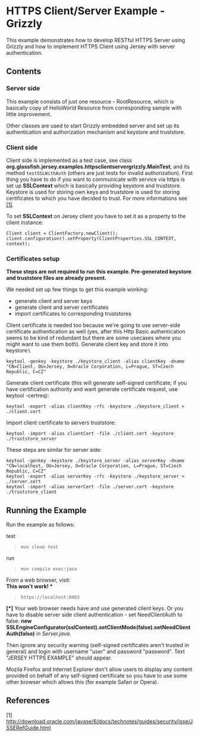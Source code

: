 [//]: # " Copyright (c) 2015, 2018 Oracle and/or its affiliates. All rights reserved. "
[//]: # " "
[//]: # " This program and the accompanying materials are made available under the "
[//]: # " terms of the Eclipse Distribution License v. 1.0, which is available at "
[//]: # " http://www.eclipse.org/org/documents/edl-v10.php. "
[//]: # " "
[//]: # " SPDX-License-Identifier: BSD-3-Clause "

HTTPS Client/Server Example - Grizzly
=====================================

This example demonstrates how to develop RESTful HTTPS Server using
Grizzly and how to implement HTTPS Client using Jersey with server
authentication.

Contents
--------

### Server side

This example consists of just one resource - RootResource, which is
basically copy of HelloWorld Resource from corresponding sample with
little improvement.

Other classes are used to start Grizzly embedded server and set up its
authentication and authorization mechanism and keystore and truststore.

### Client side

Client side is implemented as a test case, see class
**org.glassfish.jersey.examples.httpsclientservergrizzly.MainTest**, and
its method `testSSLWithAuth` (others are just tests for invalid
authorization). First thing you have to do if you want to communicate
with service via https is set up **SSLContext** which is basically
providing keystore and truststore. Keystore is used for storing own keys
and truststore is used for storing certificates to which you have
decided to trust. For more informations see [\[1\]](#JSSERefGuide).

To set **SSLContext** on Jersey client you have to set it as a property
to the client instance:

    Client client = ClientFactory.newClient();
    client.configuration().setProperty(ClientProperties.SSL_CONTEXT, context);

### Certificates setup

**These steps are not required to run this example. Pre-generated
keystore and truststore files are already present.**

We needed set up few things to get this example working:

-   generate client and server keys
-   generate client and server certificates
-   import certificates to corresponding truststores

Client certificate is needed too because we're going to use server-side
certificate authentication as well (yes, after this Http Basic
authentication seems to be kind of redundant but there are some usecases
where you might want to use them both).
Generate client key and store it into keystore:\

    keytool -genkey -keystore ./keystore_client -alias clientKey -dname "CN=Client, OU=Jersey, O=Oracle Corporation, L=Prague, ST=Czech Republic, C=CZ"

Generate client certificate (this will generate self-signed certificate;
if you have certification authority and want generate certificate
request, use keytool -certreq):

    keytool -export -alias clientKey -rfc -keystore ./keystore_client > ./client.cert

Import client certificate to servers truststore:

    keytool -import -alias clientCert -file ./client.cert -keystore ./truststore_server

These steps are similar for server side:

    keytool -genkey -keystore ./keystore_server -alias serverKey -dname "CN=localhost, OU=Jersey, O=Oracle Corporation, L=Prague, ST=Czech Republic, C=CZ"
    keytool -export -alias serverKey -rfc -keystore ./keystore_server > ./server.cert
    keytool -import -alias serverCert -file ./server.cert -keystore ./truststore_client

Running the Example
-------------------

Run the example as follows:

test

>     mvn clean test

run

>     mvn compile exec:java

From a web browser, visit:\
 **This won't work! \***

> `https://localhost:8463`

**\[\*\]** Your web browser needs have and use generated client keys. Or
you have to disable server side client authentication - set NeedClientAuth to false:
**new SSLEngineConfigurator(sslContext).setClientMode(false).setNeedClientAuth(false)** in *Server.java*.

Then ignore any security warning (self-signed certificates aren't trusted in general)
and login with username "user" and password "password". Text "JERSEY
HTTPS EXAMPLE" should appear.

Mozila Firefox and Internet Explorer don't allow users to display any
content provided on behalf of any self-signed certificate so you have to
use some other browser which allows this (for example Safari or Opera).

References
----------

\[1\]
<http://download.oracle.com/javase/6/docs/technotes/guides/security/jsse/JSSERefGuide.html>
